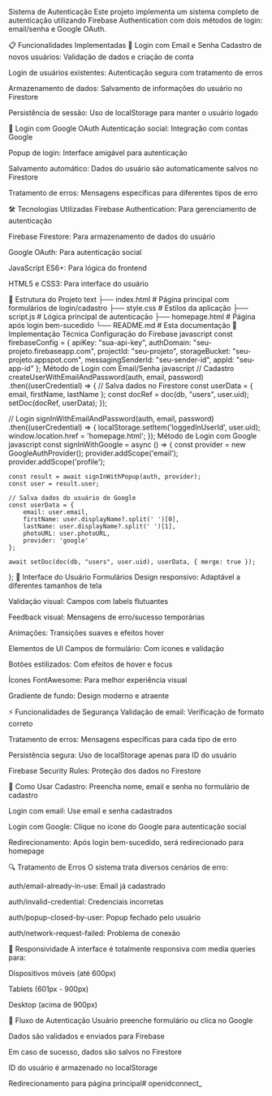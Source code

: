 Sistema de Autenticação
Este projeto implementa um sistema completo de autenticação utilizando Firebase Authentication com dois métodos de login: email/senha e Google OAuth.

📋 Funcionalidades Implementadas
🔐 Login com Email e Senha
Cadastro de novos usuários: Validação de dados e criação de conta

Login de usuários existentes: Autenticação segura com tratamento de erros

Armazenamento de dados: Salvamento de informações do usuário no Firestore

Persistência de sessão: Uso de localStorage para manter o usuário logado

🔵 Login com Google OAuth
Autenticação social: Integração com contas Google

Popup de login: Interface amigável para autenticação

Salvamento automático: Dados do usuário são automaticamente salvos no Firestore

Tratamento de erros: Mensagens específicas para diferentes tipos de erro

🛠️ Tecnologias Utilizadas
Firebase Authentication: Para gerenciamento de autenticação

Firebase Firestore: Para armazenamento de dados do usuário

Google OAuth: Para autenticação social

JavaScript ES6+: Para lógica do frontend

HTML5 e CSS3: Para interface do usuário

📁 Estrutura do Projeto
text
├── index.html          # Página principal com formulários de login/cadastro
├── style.css           # Estilos da aplicação
├── script.js           # Lógica principal de autenticação
├── homepage.html       # Página após login bem-sucedido
└── README.md          # Esta documentação
🔧 Implementação Técnica
Configuração do Firebase
javascript
const firebaseConfig = {
    apiKey: "sua-api-key",
    authDomain: "seu-projeto.firebaseapp.com",
    projectId: "seu-projeto",
    storageBucket: "seu-projeto.appspot.com",
    messagingSenderId: "seu-sender-id",
    appId: "seu-app-id"
};
Método de Login com Email/Senha
javascript
// Cadastro
createUserWithEmailAndPassword(auth, email, password)
    .then((userCredential) => {
        // Salva dados no Firestore
        const userData = { email, firstName, lastName };
        const docRef = doc(db, "users", user.uid);
        setDoc(docRef, userData);
    });

// Login
signInWithEmailAndPassword(auth, email, password)
    .then((userCredential) => {
        localStorage.setItem('loggedInUserId', user.uid);
        window.location.href = 'homepage.html';
    });
Método de Login com Google
javascript
const signInWithGoogle = async () => {
    const provider = new GoogleAuthProvider();
    provider.addScope('email');
    provider.addScope('profile');
    
    const result = await signInWithPopup(auth, provider);
    const user = result.user;
    
    // Salva dados do usuário do Google
    const userData = {
        email: user.email,
        firstName: user.displayName?.split(' ')[0],
        lastName: user.displayName?.split(' ')[1],
        photoURL: user.photoURL,
        provider: 'google'
    };
    
    await setDoc(doc(db, "users", user.uid), userData, { merge: true });
};
🎨 Interface do Usuário
Formulários
Design responsivo: Adaptável a diferentes tamanhos de tela

Validação visual: Campos com labels flutuantes

Feedback visual: Mensagens de erro/sucesso temporárias

Animações: Transições suaves e efeitos hover

Elementos de UI
Campos de formulário: Com ícones e validação

Botões estilizados: Com efeitos de hover e focus

Ícones FontAwesome: Para melhor experiência visual

Gradiente de fundo: Design moderno e atraente

⚡ Funcionalidades de Segurança
Validação de email: Verificação de formato correto

Tratamento de erros: Mensagens específicas para cada tipo de erro

Persistência segura: Uso de localStorage apenas para ID do usuário

Firebase Security Rules: Proteção dos dados no Firestore

🚀 Como Usar
Cadastro: Preencha nome, email e senha no formulário de cadastro

Login com email: Use email e senha cadastrados

Login com Google: Clique no ícone do Google para autenticação social

Redirecionamento: Após login bem-sucedido, será redirecionado para homepage

🔍 Tratamento de Erros
O sistema trata diversos cenários de erro:

auth/email-already-in-use: Email já cadastrado

auth/invalid-credential: Credenciais incorretas

auth/popup-closed-by-user: Popup fechado pelo usuário

auth/network-request-failed: Problema de conexão

📱 Responsividade
A interface é totalmente responsiva com media queries para:

Dispositivos móveis (até 600px)

Tablets (601px - 900px)

Desktop (acima de 900px)

🔄 Fluxo de Autenticação
Usuário preenche formulário ou clica no Google

Dados são validados e enviados para Firebase

Em caso de sucesso, dados são salvos no Firestore

ID do usuário é armazenado no localStorage

Redirecionamento para página principal#   o p e n i d c o n n e c t _  
 